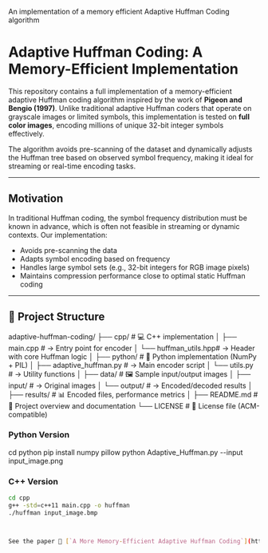 An implementation of a memory efficient Adaptive Huffman Coding algorithm
# Adaptive Huffman Coding: A Memory-Efficient Implementation

This repository contains a full implementation of a memory-efficient adaptive Huffman coding algorithm inspired by the work of **Pigeon and Bengio (1997)**. Unlike traditional adaptive Huffman coders that operate on grayscale images or limited symbols, this implementation is tested on **full color images**, encoding millions of unique 32-bit integer symbols effectively.

The algorithm avoids pre-scanning of the dataset and dynamically adjusts the Huffman tree based on observed symbol frequency, making it ideal for streaming or real-time encoding tasks.

---

## Motivation

In traditional Huffman coding, the symbol frequency distribution must be known in advance, which is often not feasible in streaming or dynamic contexts. Our implementation:

- Avoids pre-scanning the data
- Adapts symbol encoding based on frequency
- Handles large symbol sets (e.g., 32-bit integers for RGB image pixels)
- Maintains compression performance close to optimal static Huffman coding

---

## 📂 Project Structure
adaptive-huffman-coding/
├── cpp/                 # 💻 C++ implementation
│   ├── main.cpp         #    → Entry point for encoder
│   └── huffman_utils.hpp#    → Header with core Huffman logic
│
├── python/              # 🐍 Python implementation (NumPy + PIL)
│   ├── adaptive_huffman.py  # → Main encoder script
│   └── utils.py         # → Utility functions
│
├── data/              # 🖼️ Sample input/output images
│   ├── input/           #    → Original images
│   └── output/          #    → Encoded/decoded results
│
├── results/             # 📊 Encoded files, performance metrics
│
├── README.md            # 📘 Project overview and documentation
└── LICENSE              # 📄 License file (ACM-compatible)

### Python Version
cd python
pip install numpy pillow
python Adaptive_Huffman.py --input input_image.png


### C++ Version

```bash
cd cpp
g++ -std=c++11 main.cpp -o huffman
./huffman input_image.bmp



See the paper 📄 [`A More Memory-Efficient Adaptive Huffman Coding`](https://github.com/xZecora/Adaptive-Huffman-Coding) for technical details and performance benchmarks.



